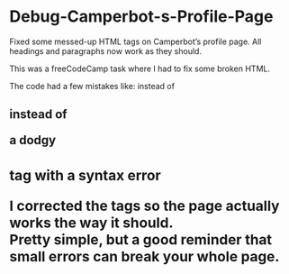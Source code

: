 # Debug-Camperbot-s-Profile-Page
Fixed some messed-up HTML tags on Camperbot’s profile page. All headings and paragraphs now work as they should.

This was a freeCodeCamp task where I had to fix some broken HTML.  

The code had a few mistakes like:
<heading2> instead of <h2>
<pp> instead of <p>
a dodgy <h3> tag with a syntax error  

I corrected the tags so the page actually works the way it should.  
Pretty simple, but a good reminder that small errors can break your whole page. 
